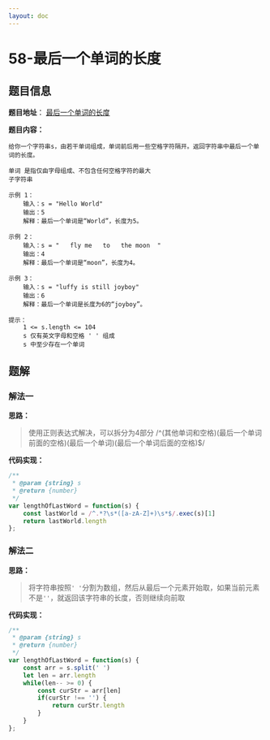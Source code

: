 ```yaml
---
layout: doc
---
```


# 58-最后一个单词的长度

## 题目信息

**题目地址**： [最后一个单词的长度](https://leetcode.cn/problems/length-of-last-word/description/)

**题目内容：**

```text
给你一个字符串s，由若干单词组成，单词前后用一些空格字符隔开。返回字符串中最后一个单词的长度。

单词 是指仅由字母组成、不包含任何空格字符的最大
子字符串

示例 1：
    输入：s = "Hello World"
    输出：5
    解释：最后一个单词是“World”，长度为5。
    
示例 2：
    输入：s = "   fly me   to   the moon  "
    输出：4
    解释：最后一个单词是“moon”，长度为4。
    
示例 3：
    输入：s = "luffy is still joyboy"
    输出：6
    解释：最后一个单词是长度为6的“joyboy”。

提示：
    1 <= s.length <= 104
    s 仅有英文字母和空格 ' ' 组成
    s 中至少存在一个单词
```

## 题解

### 解法一

**思路：**

> 使用正则表达式解决，可以拆分为4部分
> /^(其他单词和空格)(最后一个单词前面的空格)(最后一个单词)(最后一个单词后面的空格)$/

**代码实现：**

```javascript
/**
 * @param {string} s
 * @return {number}
 */
var lengthOfLastWord = function(s) {
    const lastWorld = /^.*?\s*([a-zA-Z]+)\s*$/.exec(s)[1]
    return lastWorld.length
};
```

### 解法二

**思路：**

> 将字符串按照`' '`分割为数组，然后从最后一个元素开始取，如果当前元素不是`''`，就返回该字符串的长度，否则继续向前取

**代码实现：**

```javascript
/**
 * @param {string} s
 * @return {number}
 */
var lengthOfLastWord = function(s) {
    const arr = s.split(' ')
    let len = arr.length
    while(len-- >= 0) {
        const curStr = arr[len]
        if(curStr !== '') {
            return curStr.length
        }
    }
};
```
